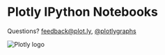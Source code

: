 Plotly IPython Notebooks
========================


Questions? <feedback@plot.ly>, [@plotlygraphs](https://twitter.com/plotlygraphs)

![Plotly logo](http://i.imgur.com/4vwuxdJ.png)

